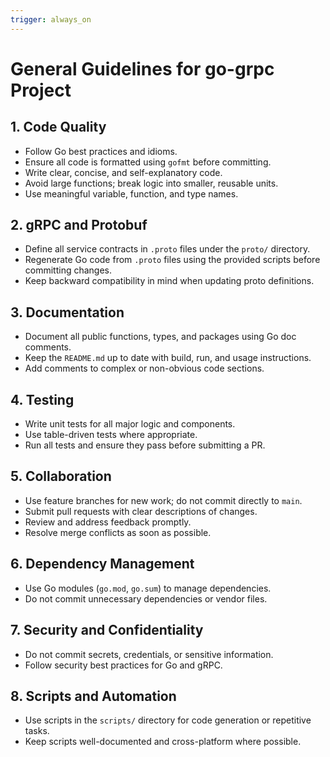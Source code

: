 ```yaml
---
trigger: always_on
---
```


# General Guidelines for go-grpc Project

## 1. Code Quality
- Follow Go best practices and idioms.
- Ensure all code is formatted using `gofmt` before committing.
- Write clear, concise, and self-explanatory code.
- Avoid large functions; break logic into smaller, reusable units.
- Use meaningful variable, function, and type names.

## 2. gRPC and Protobuf
- Define all service contracts in `.proto` files under the `proto/` directory.
- Regenerate Go code from `.proto` files using the provided scripts before committing changes.
- Keep backward compatibility in mind when updating proto definitions.

## 3. Documentation
- Document all public functions, types, and packages using Go doc comments.
- Keep the `README.md` up to date with build, run, and usage instructions.
- Add comments to complex or non-obvious code sections.

## 4. Testing
- Write unit tests for all major logic and components.
- Use table-driven tests where appropriate.
- Run all tests and ensure they pass before submitting a PR.

## 5. Collaboration
- Use feature branches for new work; do not commit directly to `main`.
- Submit pull requests with clear descriptions of changes.
- Review and address feedback promptly.
- Resolve merge conflicts as soon as possible.

## 6. Dependency Management
- Use Go modules (`go.mod`, `go.sum`) to manage dependencies.
- Do not commit unnecessary dependencies or vendor files.

## 7. Security and Confidentiality
- Do not commit secrets, credentials, or sensitive information.
- Follow security best practices for Go and gRPC.

## 8. Scripts and Automation
- Use scripts in the `scripts/` directory for code generation or repetitive tasks.
- Keep scripts well-documented and cross-platform where possible.